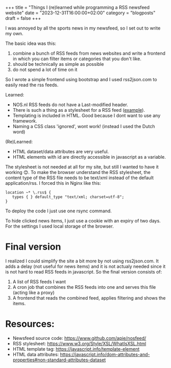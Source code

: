 +++
title = "Things I (re)learned while programming a RSS newsfeed website"
date = "2023-12-31T16:00:00+02:00"
category = "blogposts"
draft = false
+++

I was annoyed by all the sports news in my newsfeed, so I set out to write my own.
<!--more-->

The basic idea was this:
1. combine a bunch of RSS feeds from news websites and write a frontend in which you can filter items or categories that you don't like.
2. should be technically as simple as possible
3. do not spend a lot of time on it

So I wrote a simple frontend using bootstrap and I used rss2json.com to easily read the rss feeds.

Learned:
- NOS.nl RSS feeds do not have a Last-modified header.
- There is such a thing as a stylesheet for a RSS feed ([example](https://feeds.nos.nl/nosnieuwsalgemeen)).
- Templating is included in HTML. Good because I dont want to use any framework.
- Naming a CSS class 'ignored', wont work! (instead I used the Dutch word)

(Re)Learned:
- HTML dataset/data attributes are very useful.
- HTML elements with id are directly accessible in javascript as a variable.

The stylesheet is not needed at all for my site, but still I wanted to have it working 😊. To make the browser understand the RSS stylesheet, the content type of the RSS file needs to be text/xml instead of the default application/rss. I forced this in Nginx like this:

```
location ~* \.rss$ {
   types { } default_type "text/xml; charset=utf-8";
} 
```

To deploy the code I just use one rsync command.

To hide clicked news items, I just use a cookie with an expiry of two days. For the settings I used local storage of the browser.

Final version
==
I realized I could simplify the site a bit more by not using rss2json.com. It adds a delay (not useful for news items) and it is not actualy needed since it is not hard to read RSS feeds in javascript.
So the final version consists of:
1. A list of RSS feeds I want
2. A cron job that combines the RSS feeds into one and serves this file (acting like a proxy)
3. A frontend that reads the combined feed, applies filtering and shows the items.

# Resources:
- Newsfeed source code: https://www.github.com/apie/nosfeed/
- RSS stylesheet: https://www.w3.org/Style/XSL/WhatIsXSL.html 
- HTML template tag: https://javascript.info/template-element
- HTML data attributes: https://javascript.info/dom-attributes-and-properties#non-standard-attributes-dataset
